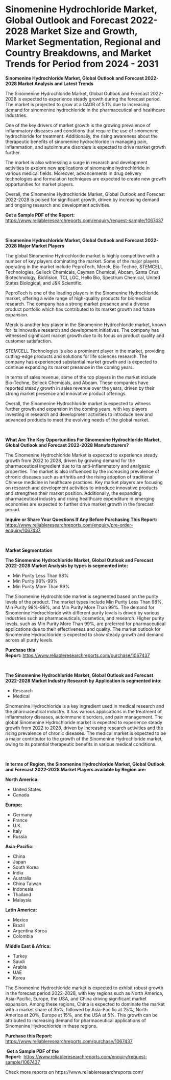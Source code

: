 <p><h1>Sinomenine Hydrochloride Market, Global Outlook and Forecast 2022-2028 Market Size and Growth, Market Segmentation, Regional and Country Breakdowns, and Market Trends for Period from 2024 -  2031</h1></p><p><strong>Sinomenine Hydrochloride Market, Global Outlook and Forecast 2022-2028 Market Analysis and Latest Trends</strong></p>
<p><p>The Sinomenine Hydrochloride Market, Global Outlook and Forecast 2022-2028 is expected to experience steady growth during the forecast period. The market is projected to grow at a CAGR of 5.1% due to increasing demand for sinomenine hydrochloride in the pharmaceutical and healthcare industries. </p><p>One of the key drivers of market growth is the growing prevalence of inflammatory diseases and conditions that require the use of sinomenine hydrochloride for treatment. Additionally, the rising awareness about the therapeutic benefits of sinomenine hydrochloride in managing pain, inflammation, and autoimmune disorders is expected to drive market growth further.</p><p>The market is also witnessing a surge in research and development activities to explore new applications of sinomenine hydrochloride in various medical fields. Moreover, advancements in drug delivery technologies and formulation techniques are expected to create new growth opportunities for market players.</p><p>Overall, the Sinomenine Hydrochloride Market, Global Outlook and Forecast 2022-2028 is poised for significant growth, driven by increasing demand and ongoing research and development activities.</p></p>
<p><strong>Get a Sample PDF of the Report:&nbsp;</strong> <a href="https://www.reliableresearchreports.com/enquiry/request-sample/1067437">https://www.reliableresearchreports.com/enquiry/request-sample/1067437</a></p>
<p>&nbsp;</p>
<p><strong>Sinomenine Hydrochloride Market, Global Outlook and Forecast 2022-2028 Major Market Players</strong></p>
<p><p>The global Sinomenine Hydrochloride market is highly competitive with a number of key players dominating the market. Some of the major players operating in the market include PeproTech, Merck, Bio-Techne, STEMCELL Technologies, Selleck Chemicals, Cayman Chemical, Abcam, Santa Cruz Biotechnology, BioVision, TCI, LGC, Hello Bio, Spectrum Chemical, United States Biological, and J&K Scientific.</p><p>PeproTech is one of the leading players in the Sinomenine Hydrochloride market, offering a wide range of high-quality products for biomedical research. The company has a strong market presence and a diverse product portfolio which has contributed to its market growth and future expansion.</p><p>Merck is another key player in the Sinomenine Hydrochloride market, known for its innovative research and development initiatives. The company has witnessed significant market growth due to its focus on product quality and customer satisfaction.</p><p>STEMCELL Technologies is also a prominent player in the market, providing cutting-edge products and solutions for life sciences research. The company has experienced substantial market growth and is expected to continue expanding its market presence in the coming years.</p><p>In terms of sales revenue, some of the top players in the market include Bio-Techne, Selleck Chemicals, and Abcam. These companies have reported steady growth in sales revenue over the years, driven by their strong market presence and innovative product offerings.</p><p>Overall, the Sinomenine Hydrochloride market is expected to witness further growth and expansion in the coming years, with key players investing in research and development activities to introduce new and advanced products to meet the evolving needs of the global market.</p></p>
<p>&nbsp;</p>
<p><strong>What Are The Key Opportunities For Sinomenine Hydrochloride Market, Global Outlook and Forecast 2022-2028 Manufacturers?</strong></p>
<p><p>The Sinomenine Hydrochloride Market is expected to experience steady growth from 2022 to 2028, driven by growing demand for the pharmaceutical ingredient due to its anti-inflammatory and analgesic properties. The market is also influenced by the increasing prevalence of chronic diseases such as arthritis and the rising adoption of traditional Chinese medicine in healthcare practices. Key market players are focusing on research and development activities to introduce innovative products and strengthen their market position. Additionally, the expanding pharmaceutical industry and rising healthcare expenditure in emerging economies are expected to further drive market growth in the forecast period.</p></p>
<p><strong>Inquire or Share Your Questions If Any Before Purchasing This Report:</strong> <a href="https://www.reliableresearchreports.com/enquiry/pre-order-enquiry/1067437">https://www.reliableresearchreports.com/enquiry/pre-order-enquiry/1067437</a></p>
<p>&nbsp;</p>
<p><strong>Market Segmentation</strong></p>
<p><strong>The Sinomenine Hydrochloride Market, Global Outlook and Forecast 2022-2028 Market Analysis by types is segmented into:</strong></p>
<p><ul><li>Min Purity Less Than 98%</li><li>Min Purity 98%-99%</li><li>Min Purity More Than 99%</li></ul></p>
<p><p>The Sinomenine Hydrochloride market is segmented based on the purity levels of the product. The market types include Min Purity Less Than 98%, Min Purity 98%-99%, and Min Purity More Than 99%. The demand for Sinomenine Hydrochloride with different purity levels is driven by various industries such as pharmaceuticals, cosmetics, and research. Higher purity levels, such as Min Purity More Than 99%, are preferred for pharmaceutical applications due to their effectiveness and quality. The market outlook for Sinomenine Hydrochloride is expected to show steady growth and demand across all purity levels.</p></p>
<p><strong>Purchase this Report:&nbsp;</strong><a href="https://www.reliableresearchreports.com/purchase/1067437">https://www.reliableresearchreports.com/purchase/1067437</a></p>
<p>&nbsp;</p>
<p><strong>The Sinomenine Hydrochloride Market, Global Outlook and Forecast 2022-2028 Market Industry Research by Application is segmented into:</strong></p>
<p><ul><li>Research</li><li>Medical</li></ul></p>
<p><p>Sinomenine Hydrochloride is a key ingredient used in medical research and the pharmaceutical industry. It has various applications in the treatment of inflammatory diseases, autoimmune disorders, and pain management. The global Sinomenine Hydrochloride market is expected to experience steady growth from 2022 to 2028, driven by increasing research activities and the rising prevalence of chronic diseases. The medical market is expected to be a major contributor to the growth of the Sinomenine Hydrochloride market, owing to its potential therapeutic benefits in various medical conditions.</p></p>
<p>&nbsp;</p>
<p><strong>In terms of Region, the Sinomenine Hydrochloride Market, Global Outlook and Forecast 2022-2028 Market Players available by Region are:</strong></p>
<p>
    <p> <strong> North America: </strong>
        <ul>
            <li>United States</li>
            <li>Canada</li>
        </ul>
        </p> 
    <p> <strong> Europe: </strong>
        <ul>
            <li>Germany</li>
            <li>France</li>
            <li>U.K.</li>
            <li>Italy</li>
            <li>Russia</li>
        </ul>
        </p> 
    <p> <strong> Asia-Pacific: </strong>
        <ul>
            <li>China</li>
            <li>Japan</li>
            <li>South Korea</li>
            <li>India</li>
            <li>Australia</li>
            <li>China Taiwan</li>
            <li>Indonesia</li>
            <li>Thailand</li>
            <li>Malaysia</li>
        </ul>
        </p> 
    <p> <strong> Latin America: </strong>
        <ul>
            <li>Mexico</li>
            <li>Brazil</li>
            <li>Argentina Korea</li>
            <li>Colombia</li>
        </ul>
        </p> 
    <p> <strong> Middle East & Africa: </strong>
        <ul>
            <li>Turkey</li>
            <li>Saudi</li>
            <li>Arabia</li>
            <li>UAE</li>
            <li>Korea</li>
        </ul>
    </p>
    </p>
<p><p>The Sinomenine Hydrochloride market is expected to exhibit robust growth in the forecast period 2022-2028, with key regions such as North America, Asia-Pacific, Europe, the USA, and China driving significant market expansion. Among these regions, China is expected to dominate the market with a market share of 35%, followed by Asia-Pacific at 25%, North America at 20%, Europe at 15%, and the USA at 5%. This growth can be attributed to increasing demand for pharmaceutical applications of Sinomenine Hydrochloride in these regions.</p></p>
<p><strong>Purchase this Report: </strong><a href="https://www.reliableresearchreports.com/purchase/1067437">https://www.reliableresearchreports.com/purchase/1067437</a></p>
<p>&nbsp;<strong>Get a Sample PDF of the Report:&nbsp;&nbsp;</strong><a href="https://www.reliableresearchreports.com/enquiry/request-sample/1067437">https://www.reliableresearchreports.com/enquiry/request-sample/1067437</a></p>
<p><strong></strong></p>
<p>Check more reports on https://www.reliableresearchreports.com/</p>